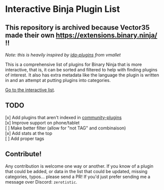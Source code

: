 # Interactive Binja Plugin List

## This repository is archived because Vector35 made their own https://extensions.binary.ninja/ !!



*Note: this is heavily inspired by [ida-plugins](https://github.com/vmallet/ida-plugins) from vmallet*

This is a comprehensive list of plugins for Binary Ninja that is more interactive, that is, it can be sorted and filtered to help with finding plugins of interest. It also has extra metadata like the language the plugin is written in and an attempt at putting plugins into categories.

[Go to the interactive list](http://zerotistic.github.io/binja-plugins).

## TODO

[x] Add plugins that aren't indexed in [community-plugins](https://github.com/vector35/community-plugins)  
[x] Improve support on phone/tablet  
[ ] Make better filter (allow for "not TAG" and combinaison)  
[x] Add stats at the top  
[ ] Add proper tags  

## Contribute!

Any contribution is welcome one way or another. If you know of a plugin that could be added, or data in the list that could be updated, missing categories, typos... please send a PR! If you'd just prefer sending me a message over Discord: `zerotistic`.
